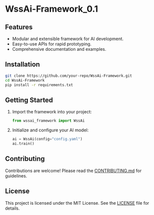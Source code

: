 # WssAi-Framework_0.1

## Features

- Modular and extensible framework for AI development.
- Easy-to-use APIs for rapid prototyping.
- Comprehensive documentation and examples.

## Installation

```bash
git clone https://github.com/your-repo/WssAi-Framework.git
cd WssAi-Framework
pip install -r requirements.txt
```

## Getting Started

1. Import the framework into your project:

    ```python
    from wssai_framework import WssAi
    ```

2. Initialize and configure your AI model:

    ```python
    ai = WssAi(config="config.yaml")
    ai.train()
    ```

## Contributing

Contributions are welcome! Please read the [CONTRIBUTING.md](CONTRIBUTING.md) for guidelines.

## License

This project is licensed under the MIT License. See the [LICENSE](LICENSE) file for details.
